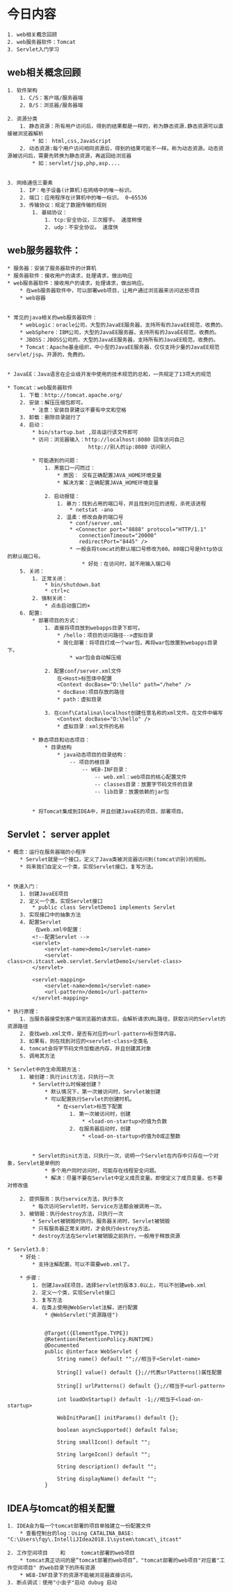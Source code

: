 # 今日内容
	1. web相关概念回顾
	2. web服务器软件：Tomcat
	3. Servlet入门学习




## web相关概念回顾
	1. 软件架构
		1. C/S：客户端/服务器端
		2. B/S：浏览器/服务器端
	
	2. 资源分类
		1. 静态资源：所有用户访问后，得到的结果都是一样的，称为静态资源.静态资源可以直接被浏览器解析
			* 如： html,css,JavaScript
		2. 动态资源:每个用户访问相同资源后，得到的结果可能不一样。称为动态资源。动态资源被访问后，需要先转换为静态资源，再返回给浏览器
			* 如：servlet/jsp,php,asp....


	3. 网络通信三要素
		1. IP：电子设备(计算机)在网络中的唯一标识。
		2. 端口：应用程序在计算机中的唯一标识。 0~65536
		3. 传输协议：规定了数据传输的规则
			1. 基础协议：
				1. tcp:安全协议，三次握手。 速度稍慢
				2. udp：不安全协议。 速度快


## web服务器软件：
	* 服务器：安装了服务器软件的计算机
	* 服务器软件：接收用户的请求，处理请求，做出响应
	* web服务器软件：接收用户的请求，处理请求，做出响应。
		* 在web服务器软件中，可以部署web项目，让用户通过浏览器来访问这些项目
		* web容器


	* 常见的java相关的web服务器软件：
		* webLogic：oracle公司，大型的JavaEE服务器，支持所有的JavaEE规范，收费的。
		* webSphere：IBM公司，大型的JavaEE服务器，支持所有的JavaEE规范，收费的。
		* JBOSS：JBOSS公司的，大型的JavaEE服务器，支持所有的JavaEE规范，收费的。
		* Tomcat：Apache基金组织，中小型的JavaEE服务器，仅仅支持少量的JavaEE规范servlet/jsp。开源的，免费的。


	* JavaEE：Java语言在企业级开发中使用的技术规范的总和，一共规定了13项大的规范
	
	* Tomcat：web服务器软件
		1. 下载：http://tomcat.apache.org/
		2. 安装：解压压缩包即可。
			* 注意：安装目录建议不要有中文和空格
		3. 卸载：删除目录就行了
		4. 启动：
			* bin/startup.bat ,双击运行该文件即可
			* 访问：浏览器输入：http://localhost:8080 回车访问自己
							  http://别人的ip:8080 访问别人
			
			* 可能遇到的问题：
				1. 黑窗口一闪而过：
					* 原因： 没有正确配置JAVA_HOME环境变量
					* 解决方案：正确配置JAVA_HOME环境变量
	
				2. 启动报错：
					1. 暴力：找到占用的端口号，并且找到对应的进程，杀死该进程
						* netstat -ano
					2. 温柔：修改自身的端口号
						* conf/server.xml
						* <Connector port="8888" protocol="HTTP/1.1"
			               connectionTimeout="20000"
			               redirectPort="8445" />
						* 一般会将tomcat的默认端口号修改为80。80端口号是http协议的默认端口号。
							* 好处：在访问时，就不用输入端口号
		5. 关闭：
			1. 正常关闭：
				* bin/shutdown.bat
				* ctrl+c
			2. 强制关闭：
				* 点击启动窗口的×
		6. 配置:
			* 部署项目的方式：
				1. 直接将项目放到webapps目录下即可。
					* /hello：项目的访问路径-->虚拟目录
					* 简化部署：将项目打成一个war包，再将war包放置到webapps目录下。
						* war包会自动解压缩
	
				2. 配置conf/server.xml文件
					在<Host>标签体中配置
					<Context docBase="D:\hello" path="/hehe" />
					* docBase:项目存放的路径
					* path：虚拟目录
	
				3. 在conf\Catalina\localhost创建任意名称的xml文件。在文件中编写
					<Context docBase="D:\hello" />
					* 虚拟目录：xml文件的名称
			
			* 静态项目和动态项目：
				* 目录结构
					* java动态项目的目录结构：
						-- 项目的根目录
							-- WEB-INF目录：
								-- web.xml：web项目的核心配置文件
								-- classes目录：放置字节码文件的目录
								-- lib目录：放置依赖的jar包


			* 将Tomcat集成到IDEA中，并且创建JavaEE的项目，部署项目。





## Servlet：  server applet
	* 概念：运行在服务器端的小程序
		* Servlet就是一个接口，定义了Java类被浏览器访问到(tomcat识别)的规则。
		* 将来我们自定义一个类，实现Servlet接口，复写方法。


	* 快速入门：
		1. 创建JavaEE项目
		2. 定义一个类，实现Servlet接口
			* public class ServletDemo1 implements Servlet
		3. 实现接口中的抽象方法
		4. 配置Servlet
			 在web.xml中配置：
		    <!--配置Servlet -->
		    <servlet>
		        <servlet-name>demo1</servlet-name>
		        <servlet-class>cn.itcast.web.servlet.ServletDemo1</servlet-class>
		    </servlet>
		
		    <servlet-mapping>
		        <servlet-name>demo1</servlet-name>
		        <url-pattern>/demo1</url-pattern>
		    </servlet-mapping>
	
	* 执行原理：
		1. 当服务器接受到客户端浏览器的请求后，会解析请求URL路径，获取访问的Servlet的资源路径
		2. 查找web.xml文件，是否有对应的<url-pattern>标签体内容。
		3. 如果有，则在找到对应的<servlet-class>全类名
		4. tomcat会将字节码文件加载进内存，并且创建其对象
		5. 调用其方法
	
	* Servlet中的生命周期方法：
		1. 被创建：执行init方法，只执行一次
			* Servlet什么时候被创建？
				* 默认情况下，第一次被访问时，Servlet被创建
				* 可以配置执行Servlet的创建时机。
					* 在<servlet>标签下配置
						1. 第一次被访问时，创建
	                		* <load-on-startup>的值为负数
			            2. 在服务器启动时，创建
			                * <load-on-startup>的值为0或正整数


			* Servlet的init方法，只执行一次，说明一个Servlet在内存中只存在一个对象，Servlet是单例的
				* 多个用户同时访问时，可能存在线程安全问题。
				* 解决：尽量不要在Servlet中定义成员变量。即使定义了成员变量，也不要对修改值
	
		2. 提供服务：执行service方法，执行多次
			* 每次访问Servlet时，Service方法都会被调用一次。
		3. 被销毁：执行destroy方法，只执行一次
			* Servlet被销毁时执行。服务器关闭时，Servlet被销毁
			* 只有服务器正常关闭时，才会执行destroy方法。
			* destroy方法在Servlet被销毁之前执行，一般用于释放资源
	
	* Servlet3.0：
		* 好处：
			* 支持注解配置。可以不需要web.xml了。
	
		* 步骤：
			1. 创建JavaEE项目，选择Servlet的版本3.0以上，可以不创建web.xml
			2. 定义一个类，实现Servlet接口
			3. 复写方法
			4. 在类上使用@WebServlet注解，进行配置
				* @WebServlet("资源路径")


				@Target({ElementType.TYPE})
				@Retention(RetentionPolicy.RUNTIME)
				@Documented
				public @interface WebServlet {
				    String name() default "";//相当于<Servlet-name>
				
				    String[] value() default {};//代表urlPatterns()属性配置
				
				    String[] urlPatterns() default {};//相当于<url-pattern>
				
				    int loadOnStartup() default -1;//相当于<load-on-startup>
				
				    WebInitParam[] initParams() default {};
				
				    boolean asyncSupported() default false;
				
				    String smallIcon() default "";
				
				    String largeIcon() default "";
				
				    String description() default "";
				
				    String displayName() default "";
				}



## IDEA与tomcat的相关配置
	1. IDEA会为每一个tomcat部署的项目单独建立一份配置文件
		* 查看控制台的log：Using CATALINA_BASE:   "C:\Users\fqy\.IntelliJIdea2018.1\system\tomcat\_itcast"
	
	2. 工作空间项目    和     tomcat部署的web项目
		* tomcat真正访问的是“tomcat部署的web项目”，"tomcat部署的web项目"对应着"工作空间项目" 的web目录下的所有资源
		* WEB-INF目录下的资源不能被浏览器直接访问。
	3. 断点调试：使用"小虫子"启动 dubug 启动